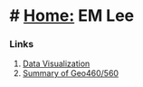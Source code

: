 # # [Home:](https://em-lee.github.io/firstPage/) EM Lee


### Links
1. [Data Visualization](http://www.users.miamioh.edu/leee5/Menu/index.htm)
2. [Summary of Geo460/560](https://leee5.gitbooks.io/new-techniques-in-giscience/content/)
